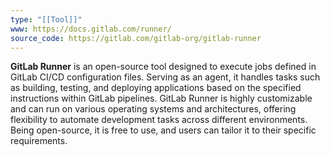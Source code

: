 ```yaml
---
type: "[[Tool]]"
www: https://docs.gitlab.com/runner/
source_code: https://gitlab.com/gitlab-org/gitlab-runner
---
```

**GitLab Runner** is an open-source tool designed to execute jobs defined in GitLab CI/CD configuration files. Serving as an agent, it handles tasks such as building, testing, and deploying applications based on the specified instructions within GitLab pipelines. GitLab Runner is highly customizable and can run on various operating systems and architectures, offering flexibility to automate development tasks across different environments. Being open-source, it is free to use, and users can tailor it to their specific requirements.
